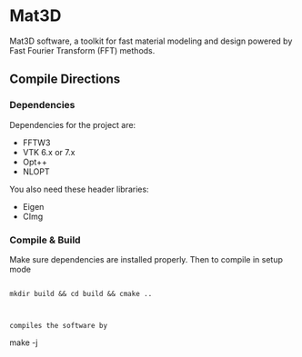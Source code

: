 


# Mat3D #
Mat3D software, a toolkit for fast material modeling and design powered by Fast Fourier Transform (FFT) methods.

## Compile Directions ##

### Dependencies ###

Dependencies for the project are:

* FFTW3
* VTK 6.x or 7.x
* Opt++
* NLOPT 

You also need these header libraries:

* Eigen
* CImg


### Compile & Build ###

Make sure dependencies are installed properly. Then to compile in setup mode

```

mkdir build && cd build && cmake ..



compiles the software by

```

make -j

